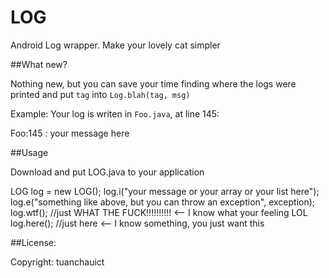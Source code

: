LOG
===

Android Log wrapper. Make your lovely cat simpler

##What new?

Nothing new, but you can save your time finding where the logs were printed and put `tag` into `Log.blah(tag, msg)`

Example:
Your log is writen in `Foo.java`, at line 145:

  Foo:145 : your message here



##Usage

Download and put LOG.java to your application

  LOG log = new LOG();
  log.i("your message or your array or your list here");
  log.e("something like above, but you can throw an exception", exception);
  log.wtf(); //just WHAT THE FUCK!!!!!!!!!! <-- I know what your feeling LOL
  log.here(); //just here <-- I know something, you just want this 
  
##License:

Copyright: tuanchauict

  
